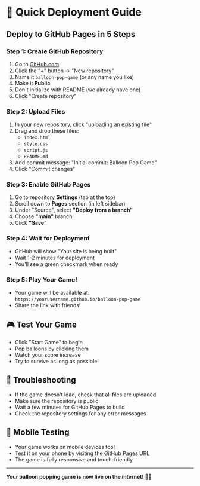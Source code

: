 # 🚀 Quick Deployment Guide

## Deploy to GitHub Pages in 5 Steps

### Step 1: Create GitHub Repository
1. Go to [GitHub.com](https://github.com)
2. Click the "+" button → "New repository"
3. Name it `balloon-pop-game` (or any name you like)
4. Make it **Public**
5. Don't initialize with README (we already have one)
6. Click "Create repository"

### Step 2: Upload Files
1. In your new repository, click "uploading an existing file"
2. Drag and drop these files:
   - `index.html`
   - `style.css`
   - `script.js`
   - `README.md`
3. Add commit message: "Initial commit: Balloon Pop Game"
4. Click "Commit changes"

### Step 3: Enable GitHub Pages
1. Go to repository **Settings** (tab at the top)
2. Scroll down to **Pages** section (in left sidebar)
3. Under "Source", select **"Deploy from a branch"**
4. Choose **"main"** branch
5. Click **"Save"**

### Step 4: Wait for Deployment
- GitHub will show "Your site is being built"
- Wait 1-2 minutes for deployment
- You'll see a green checkmark when ready

### Step 5: Play Your Game!
- Your game will be available at: `https://yourusername.github.io/balloon-pop-game`
- Share the link with friends!

## 🎮 Test Your Game
- Click "Start Game" to begin
- Pop balloons by clicking them
- Watch your score increase
- Try to survive as long as possible!

## 🔧 Troubleshooting
- If the game doesn't load, check that all files are uploaded
- Make sure the repository is public
- Wait a few minutes for GitHub Pages to build
- Check the repository settings for any error messages

## 📱 Mobile Testing
- Your game works on mobile devices too!
- Test it on your phone by visiting the GitHub Pages URL
- The game is fully responsive and touch-friendly

---
**Your balloon popping game is now live on the internet! 🎈✨** 